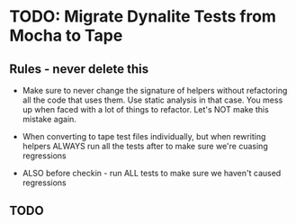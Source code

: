 # TODO: Migrate Dynalite Tests from Mocha to Tape

## Rules - never delete this

- Make sure to never change the signature of helpers without refactoring all the code that uses them. Use static analysis in that case. You mess up when faced with a lot of things to refactor. Let's NOT make this mistake again.

- When converting to tape test files individually, but when rewriting helpers ALWAYS run all the tests after to make sure we're cuasing regressions

- ALSO before checkin - run ALL tests to make sure we haven't caused regressions 

## TODO
